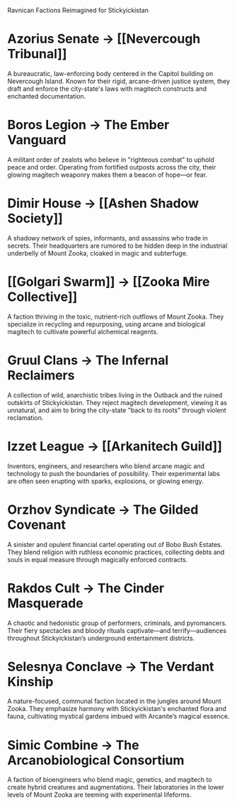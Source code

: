 Ravnican Factions Reimagined for Stickyickistan
# Azorius Senate → [[Nevercough Tribunal]]
A bureaucratic, law-enforcing body centered in the Capitol building on Nevercough Island. Known for their rigid, arcane-driven justice system, they draft and enforce the city-state's laws with magitech constructs and enchanted documentation.
# Boros Legion → The Ember Vanguard
A militant order of zealots who believe in "righteous combat" to uphold peace and order. Operating from fortified outposts across the city, their glowing magitech weaponry makes them a beacon of hope—or fear.
# Dimir House → [[Ashen Shadow Society]] 
A shadowy network of spies, informants, and assassins who trade in secrets. Their headquarters are rumored to be hidden deep in the industrial underbelly of Mount Zooka, cloaked in magic and subterfuge.
# [[Golgari Swarm]] → [[Zooka Mire Collective]]
A faction thriving in the toxic, nutrient-rich outflows of Mount Zooka. They specialize in recycling and repurposing, using arcane and biological magitech to cultivate powerful alchemical reagents.
# Gruul Clans → The Infernal Reclaimers
A collection of wild, anarchistic tribes living in the Outback and the ruined outskirts of Stickyickistan. They reject magitech development, viewing it as unnatural, and aim to bring the city-state "back to its roots" through violent reclamation.
# Izzet League → [[Arkanitech Guild]]
Inventors, engineers, and researchers who blend arcane magic and technology to push the boundaries of possibility. Their experimental labs are often seen erupting with sparks, explosions, or glowing energy.
# Orzhov Syndicate → The Gilded Covenant
A sinister and opulent financial cartel operating out of Bobo Bush Estates. They blend religion with ruthless economic practices, collecting debts and souls in equal measure through magically enforced contracts.
# Rakdos Cult → The Cinder Masquerade
A chaotic and hedonistic group of performers, criminals, and pyromancers. Their fiery spectacles and bloody rituals captivate—and terrify—audiences throughout Stickyickistan’s underground entertainment districts.
# Selesnya Conclave → The Verdant Kinship
A nature-focused, communal faction located in the jungles around Mount Zooka. They emphasize harmony with Stickyickistan's enchanted flora and fauna, cultivating mystical gardens imbued with Arcanite’s magical essence.
# Simic Combine → The Arcanobiological Consortium
A faction of bioengineers who blend magic, genetics, and magitech to create hybrid creatures and augmentations. Their laboratories in the lower levels of Mount Zooka are teeming with experimental lifeforms.